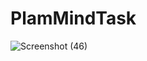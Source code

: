 ﻿# PlamMindTask
![Screenshot (46)](https://github.com/khagendrajora/PlamMindTask/assets/117736874/fda96c31-eda0-4f49-827b-77c1b9f4ed68)
